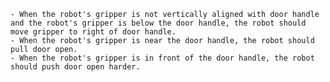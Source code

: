 
    - When the robot's gripper is not vertically aligned with door handle and the robot's gripper is below the door handle, the robot should move gripper to right of door handle.
    - When the robot's gripper is near the door handle, the robot should pull door open.
    - When the robot's gripper is in front of the door handle, the robot should push door open harder.
